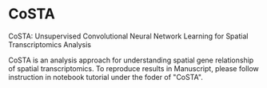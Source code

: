 # CoSTA
CoSTA: Unsupervised Convolutional Neural Network Learning for Spatial Transcriptomics Analysis

CoSTA is an analysis approach for understanding spatial gene relationship of spatial transcriptomics. To reproduce results in Manuscript, please follow instruction in notebook tutorial under the foder of "CoSTA".
